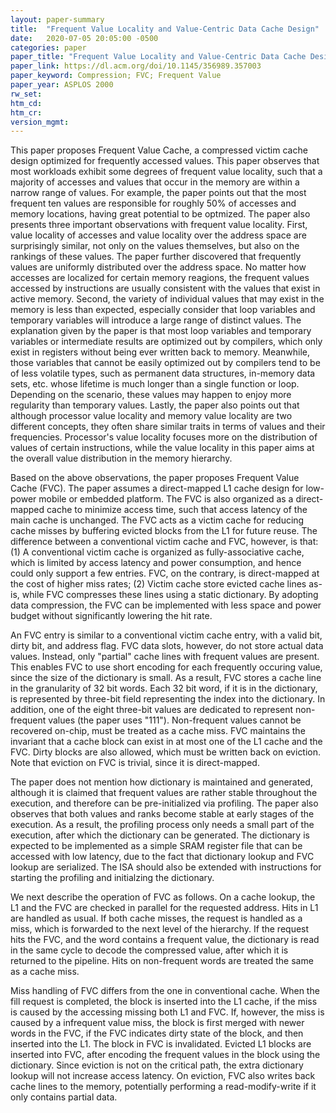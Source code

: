 ```yaml
---
layout: paper-summary
title:  "Frequent Value Locality and Value-Centric Data Cache Design"
date:   2020-07-05 20:05:00 -0500
categories: paper
paper_title: "Frequent Value Locality and Value-Centric Data Cache Design"
paper_link: https://dl.acm.org/doi/10.1145/356989.357003
paper_keyword: Compression; FVC; Frequent Value
paper_year: ASPLOS 2000
rw_set:
htm_cd:
htm_cr:
version_mgmt:
---
```


This paper proposes Frequent Value Cache, a compressed victim cache design optimized for frequently accessed values.
This paper observes that most workloads exhibit some degrees of frequent value locality, such that a majority of accesses
and values that occur in the memory are within a narrow range of values. For example, the paper points out that the 
most frequent ten values are responsible for roughly 50% of accesses and memory locations, having great potential to be 
optmized. The paper also presents three important observations with frequent value locality. First, value locality
of accesses and value locality over the address space are surprisingly similar, not only on the values themselves, but
also on the rankings of these values. The paper further discovered that frequently values are uniformly distributed 
over the address space. No matter how accesses are localized for certain memory reagions, the frequent values accessed
by instructions are usually consistent with the values that exist in active memory.
Second, the variety of individual values that may exist in the memory is less than expected, especially consider that
loop variables and temporary variables will introduce a large range of distinct values. The explanation given by the 
paper is that most loop variables and temporary variables or intermediate results are optimized out by compilers, 
which only exist in registers without being ever written back to memory. Meanwhile, those variables that cannot be easily
optimized out by compilers tend to be of less volatile types, such as permanent data structures, in-memory data sets, etc.
whose lifetime is much longer than a single function or loop. Depending on the scenario, these values may happen to 
enjoy more regularity than temporary values.
Lastly, the paper also points out that although processor value locality and memory value locality are two different 
concepts, they often share similar traits in terms of values and their frequencies. Processor's value locality focuses 
more on the distribution of values of certain instructions, while the value locality in this paper aims at the overall
value distribution in the memory hierarchy.

Based on the above observations, the paper proposes Frequent Value Cache (FVC). The paper assumes a direct-mapped L1
cache design for low-power mobile or embedded platform. The FVC is also organized as a direct-mapped cache to minimize
access time, such that access latency of the main cache is unchanged. The FVC acts as a victim cache for reducing cache
misses by buffering evicted blocks from the L1 for future reuse. The difference between a conventional victim cache 
and FVC, however, is that: (1) A conventional victim cache is organized as fully-associative cache, which is limited by
access latency and power consumption, and hence could only support a few entries. FVC, on the contrary, is direct-mapped
at the cost of higher miss rates; (2) Victim cache store evicted cache lines as-is, while FVC compresses these lines
using a static dictionary. By adopting data compression, the FVC can be implemented with less space and power budget
without significantly lowering the hit rate.

An FVC entry is similar to a conventional victim cache entry, with a valid bit, dirty bit, and address flag. FVC data
slots, however, do not store actual data values. Instead, only "partial" cache lines with frequent values are present.
This enables FVC to use short encoding for each frequently occuring value, since the size of the dictionary is small. 
As a result, FVC stores a cache line in the granularity of 32 bit words. Each 32 bit word, if it is in the dictionary, 
is represented by three-bit field representing the index into the dictionary. In addition, one of the eight three-bit 
values are dedicated to represent non-frequent values (the paper uses "111"). Non-frequent values cannot be recovered
on-chip, must be treated as a cache miss.
FVC maintains the invariant that a cache block can exist in at most one of the L1 cache and the FVC. Dirty blocks are 
also allowed, which must be written back on eviction.
Note that eviction on FVC is trivial, since it is direct-mapped.

The paper does not mention how dictionary is maintained and generated, although it is claimed that frequent values are
rather stable throughout the execution, and therefore can be pre-initialized via profiling. The paper also observes that
both values and ranks become stable at early stages of the execution. As a result, the profiling process only needs a 
small part of the execution, after which the dictionary can be generated. The dictionary is expected to be implemented
as a simple SRAM register file that can be accessed with low latency, due to the fact that dictionary lookup and 
FVC lookup are serialized. The ISA should also be extended with instructions for starting the profiling and initialzing 
the dictionary.

We next describe the operation of FVC as follows. On a cache lookup, the L1 and the FVC are checked in parallel for the 
requested address. Hits in L1 are handled as usual. If both cache misses, the request is handled as a miss, which is forwarded
to the next level of the hierarchy. If the request hits the FVC, and the word contains a frequent value, the dictionary
is read in the same cycle to decode the compressed value, after which it is returned to the pipeline. Hits on non-frequent
words are treated the same as a cache miss. 

Miss handling of FVC differs from the one in conventional cache. When the fill request is completed, the block is inserted into the L1 cache, if the miss is caused by the accessing missing both L1 and FVC.
If, however, the miss is caused by a infrequent value miss, the block is first merged with newer words in the FVC, if the 
FVC indicates dirty state of the block, and then inserted into the L1. The block in FVC is invalidated.
Evicted L1 blocks are inserted into FVC, after encoding the frequent values in the block using the dictionary. Since eviction
is not on the critical path, the extra dictionary lookup will not increase access latency. 
On eviction, FVC also writes back cache lines to the memory, potentially performing a read-modify-write if it only contains 
partial data.



